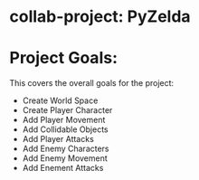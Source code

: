 # collab-project: PyZelda

# Project Goals:
This covers the overall goals for the project:
* Create World Space
* Create Player Character
* Add Player Movement
* Add Collidable Objects
* Add Player Attacks
* Add Enemy Characters
* Add Enemy Movement
* Add Enement Attacks